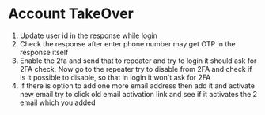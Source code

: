 # Account TakeOver

1. Update user id in the response while login 
2. Check the response after enter phone number may get OTP in the response itself
3. Enable the 2fa and send that to repeater and try to login it should ask for 2FA check, Now go to the repeater try to disable from 2FA and check if is it possible to disable, so that in login it won't ask for 2FA
4. If there is option to add one more email address then add it and activate new email try to click old email activation link and see if it activates the 2 email which you added